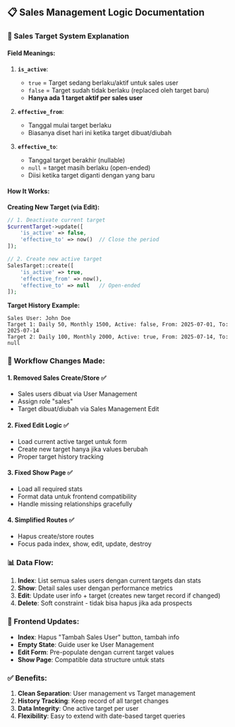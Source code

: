 ## 📋 **Sales Management Logic Documentation**

### **🎯 Sales Target System Explanation**

#### **Field Meanings:**

1. **`is_active`**:
    - `true` = Target sedang berlaku/aktif untuk sales user
    - `false` = Target sudah tidak berlaku (replaced oleh target baru)
    - **Hanya ada 1 target aktif per sales user**

2. **`effective_from`**:
    - Tanggal mulai target berlaku
    - Biasanya diset hari ini ketika target dibuat/diubah

3. **`effective_to`**:
    - Tanggal target berakhir (nullable)
    - `null` = target masih berlaku (open-ended)
    - Diisi ketika target diganti dengan yang baru

#### **How It Works:**

**Creating New Target (via Edit):**

```php
// 1. Deactivate current target
$currentTarget->update([
    'is_active' => false,
    'effective_to' => now()  // Close the period
]);

// 2. Create new active target
SalesTarget::create([
    'is_active' => true,
    'effective_from' => now(),
    'effective_to' => null   // Open-ended
]);
```

**Target History Example:**

```
Sales User: John Doe
Target 1: Daily 50, Monthly 1500, Active: false, From: 2025-07-01, To: 2025-07-14
Target 2: Daily 100, Monthly 2000, Active: true, From: 2025-07-14, To: null
```

### **🔄 Workflow Changes Made:**

#### **1. Removed Sales Create/Store** ✅

- Sales users dibuat via User Management
- Assign role "sales"
- Target dibuat/diubah via Sales Management Edit

#### **2. Fixed Edit Logic** ✅

- Load current active target untuk form
- Create new target hanya jika values berubah
- Proper target history tracking

#### **3. Fixed Show Page** ✅

- Load all required stats
- Format data untuk frontend compatibility
- Handle missing relationships gracefully

#### **4. Simplified Routes** ✅

- Hapus create/store routes
- Focus pada index, show, edit, update, destroy

### **📊 Data Flow:**

1. **Index**: List semua sales users dengan current targets dan stats
2. **Show**: Detail sales user dengan performance metrics
3. **Edit**: Update user info + target (creates new target record if changed)
4. **Delete**: Soft constraint - tidak bisa hapus jika ada prospects

### **🎨 Frontend Updates:**

- **Index**: Hapus "Tambah Sales User" button, tambah info
- **Empty State**: Guide user ke User Management
- **Edit Form**: Pre-populate dengan current target values
- **Show Page**: Compatible data structure untuk stats

### **✅ Benefits:**

1. **Clean Separation**: User management vs Target management
2. **History Tracking**: Keep record of all target changes
3. **Data Integrity**: One active target per user
4. **Flexibility**: Easy to extend with date-based target queries
